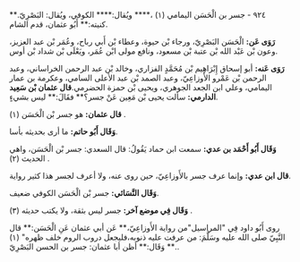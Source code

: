 ٩٢٤ - جسر بن الْحَسَن اليمامي (١) ،**** ويُقال:**** الكوفي، ويُقال: البَصْرِيّ.** كنيته:** أَبُو عثمان، قدم الشام.

**رَوَى عَن:** الْحَسَن البَصْرِيّ، ورجاء بْن حيوة، وعطاء بْن أَبي رباح، وعُمَر بْن عبد العزيز، وعون بْن عَبْد الله بْن عتبة بْن مسعود، ونافع مولى ابْن عُمَر، ويَعْلَى بْن شداد بْن أوس.

**رَوَى عَنه:** أبو إسحاق إِبْرَاهِيم بْن مُحَمَّدٍ الفزاري، وخالد بْن عبد الرحمن الخراساني، وعبد الرحمن بْن عَمْرو الأَوزاعِيّ، وعبد الصمد بْن عبد الأعلى السامي، وعكرمة بن عمار اليمامي، وعلي ابن الجعد الجوهري، ويحيى بْن حمزة الحضرمي.**قال عثمان بْن سَعِيد الدارمي:** سألت يحيى بْن مَعِين عَنْ جسر؟** فقَالَ:** ليس بشيءٍ.

**قال عثمان:** هو جسر بْن الْحَسَن (١) .

**وَقَال أَبُو حاتم:** ما أرى بحديثه بأسا.

**وَقَال أَبُو أَحْمَد بن عدي:** سمعت ابن حماد يَقُولُ: قال السعدي: جسر بْن الْحَسَن، واهي الحديث (٢) .

**قال ابن عدي:** وإنما عرف جسر بالأَوزاعِيّ، حين روى عنه، ولا أعرف لجسر هذا كثير رواية.

**وَقَال النَّسَائي:** جسر بْن الْحَسَن الكوفي ضعيف.

**وَقَال فِي موضع آخر:** جسر ليس بثقة، ولا يكتب حديثه (٣) .

روى أَبُو داود فِي "المراسيل"من رواية الأَوزاعِيّ،** عَن أبي عثمان عَنِ الْحَسَن:** قال النَّبِيّ صلى الله عليه وسَلَّمَ: من عرفت عليه ذنوبه،فليجعل دروب الروم خلف ظهره" (١) .** وَقَال:** أظن أبا عثمان: جسر بن الحسن البَصْرِيّ.